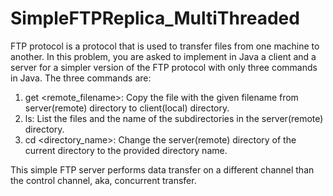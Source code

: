# SimpleFTPReplica_MultiThreaded
FTP protocol is a protocol that is used to transfer files from one machine to another. In this problem, you are asked to implement in Java a client and a server for a simpler version of the FTP protocol with only three commands in Java. The three commands are:

1. get <remote_filename>: Copy the file with the given filename from server(remote) directory to client(local) directory. 
2. ls: List the files and the name of the subdirectories in the server(remote) directory.
3. cd <directory_name>: Change the server(remote) directory of the current directory to the provided directory name.

This simple FTP server performs data transfer on a different channel than the control channel, aka, concurrent transfer.
